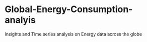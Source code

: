 # Global-Energy-Consumption-analyis
Insights and Time series analysis on Energy data across the globe

